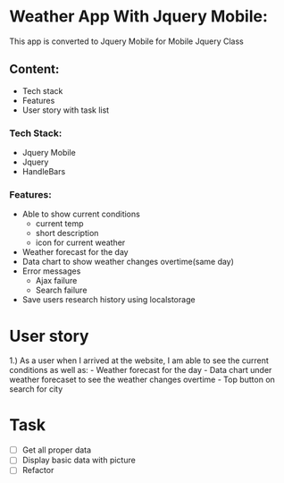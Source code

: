 # Weather App With Jquery Mobile:
This app is converted to Jquery Mobile for Mobile Jquery Class

## Content:
 - Tech stack
 - Features
 - User story with task list


### Tech Stack:
 - Jquery Mobile
 - Jquery 
 - HandleBars

### Features:
 - Able to show current conditions
 	- current temp
   	- short description
   	- icon for current weather
 - Weather forecast for the day
 - Data chart to show weather changes overtime(same day)
 - Error messages
 	- Ajax failure
	- Search failure
 - Save users research history using localstorage
  
# User story
 1.) As a user when I arrived at the website, I am able to see the current conditions as well as:
    - Weather forecast for the day
    - Data chart under weather forecaset to see the weather changes overtime
    - Top button on search for city


# Task
- [ ] Get all proper data
- [ ] Display basic data with picture
- [ ] Refactor
